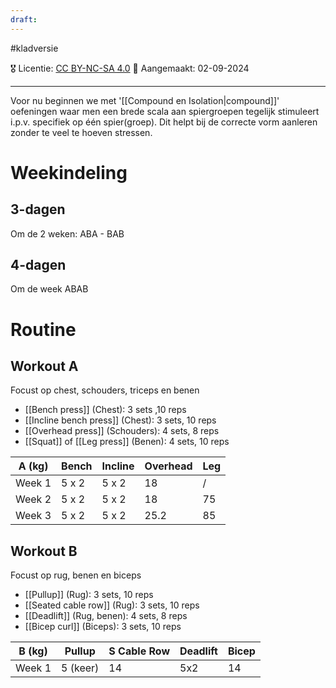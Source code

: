 ```yaml
---
draft:
---
```

#kladversie 

🎖️ Licentie: [CC BY-NC-SA 4.0](https://creativecommons.org/licenses/by-nc-sa/4.0/)
📅 Aangemaakt: 02-09-2024

---
Voor nu beginnen we met '[[Compound en Isolation|compound]]' oefeningen waar men een brede scala aan spiergroepen tegelijk stimuleert i.p.v. specifiek op één spier(groep). Dit helpt bij de correcte vorm aanleren zonder te veel te hoeven stressen.

# Weekindeling
## 3-dagen
Om de 2 weken: ABA - BAB
## 4-dagen
Om de week ABAB

# Routine
## Workout A
Focust op chest, schouders, triceps en benen
- [[Bench press]] (Chest): 3 sets ,10 reps
- [[Incline bench press]] (Chest): 3 sets, 10 reps
- [[Overhead press]] (Schouders): 4 sets, 8 reps
- [[Squat]] of [[Leg press]] (Benen): 4 sets, 10 reps


| A (kg) | Bench | Incline | Overhead | Leg |
| ------ | ----- | ------- | -------- | --- |
| Week 1 | 5 x 2 | 5 x 2   | 18       | /   |
| Week 2 | 5 x 2 | 5 x 2   | 18       | 75  |
| Week 3 | 5 x 2 | 5 x 2   | 25.2     | 85  |

## Workout B
Focust op rug, benen en biceps
- [[Pullup]] (Rug): 3 sets, 10 reps
- [[Seated cable row]] (Rug): 3 sets, 10 reps
- [[Deadlift]] (Rug, benen): 4 sets, 8 reps
- [[Bicep curl]] (Biceps): 3 sets, 10 reps


| B (kg) | Pullup   | S Cable Row | Deadlift | Bicep |
| ------ | -------- | ----------- | -------- | ----- |
| Week 1 | 5 (keer) | 14          | 5x2      | 14    |
